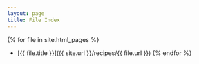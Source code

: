 ```yaml
---
layout: page
title: File Index
---
```


{% for file in site.html_pages %}
- [{{ file.title }}]({{ site.url }}/recipes/{{ file.url }})
{% endfor %}
